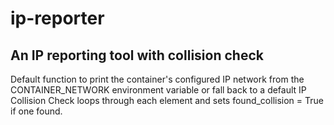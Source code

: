 # ip-reporter

## An IP reporting tool with collision check

Default function to print the container's configured IP network from the CONTAINER_NETWORK environment variable or fall back to a default IP
Collision Check loops through each element and sets found_collision = True if one found.
